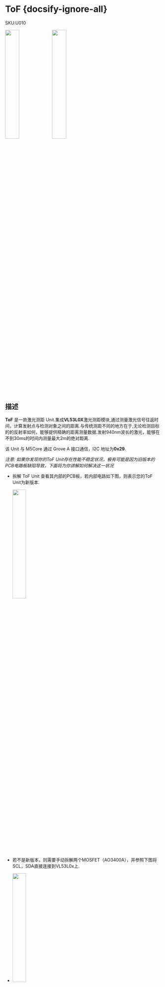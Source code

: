 # ToF {docsify-ignore-all}

<div class="badge badge-pill badge-primary product_sku_tag">SKU:U010</div>

<img src="assets/img/product_pics/unit/tof/unit_tof_01.jpg" width="30%" height="30%"><img src="assets/img/product_pics/unit/tof/unit_tof_02.jpg" width="30%" height="30%">


## 描述

**ToF** 是一款激光测距 Unit.集成**VL53L0X**激光测距模块,通过测量激光信号往返时间，计算发射点与检测对象之间的距离.与传统测距不同的地方在于,无论检测目标的的反射率如何，能够提供精确的距离测量数据.发射940nm波长的激光，能够在不到30ms的时间内测量最大2m的绝对距离.

该 Unit 与 M5Core 通过 Grove A 接口通信，I2C 地址为**0x29**.

*注意: 如果你发现你的ToF Unit存在性能不稳定状况，极有可能是因为旧版本的PCB电路板缺陷导致，下面将为你讲解如何解决这一状况*

- 拆解 ToF Unit 查看其内部的PCB板，若内部电路如下图，则表示您的ToF Unit为新版本.

  <img src="assets/img/product_pics/unit/tof/unit_tof_05.jpg" width="30%" height="30%">

- 若不是新版本，则需要手动拆解两个MOSFET（AO3400A），并参照下图将SCL，SDA直接连接到VL53L0x上.

- <img src="assets/img/product_pics/unit/tof/unit_tof_sch_02.jpg" width="30%" height="30%">

- VL53L0x的工作电压为3.3V. 因此，请确保SDA与SCL使用电压为3.3V.(M5Core的GROVE接口中的数据引脚提供3.3V，电源引脚提供5V.)

## 产品特性

- 高精度
- 最大测量距离 2m
- 激光波长: 940nm
- 开发平台: Arduino, UIFlow(Blockly, Python)
- 2x LEGO 兼容孔

## 套件清单

- 1x ToF Unit
- 1x Grove 线


## 尺寸重量

- 包装尺寸:67mm x 53mm x 12mm
- 包装重量:17g

## 应用

- 手势识别
- 激光测距
- 3D结构光成像（3D感应）
- 摄像机辅助（超快速自动对焦和景深图）

## 相关链接

- **[官方频道视频](https://i.youku.com/i/UNjE1ODA2MzE0OA==?spm=a2hzp.8253869.0.0)**

- **[官方论坛](http://forum.m5stack.com/)**

- **[VL53L0X Datasheet](https://m5stack.oss-cn-shenzhen.aliyuncs.com/resource/docs/datasheet/hat/VL53L0X_en.pdf)**

## EasyLoader

<img src="https://m5stack.oss-cn-shenzhen.aliyuncs.com/image/EasyLoader_logo.png" width="100px" style="margin-top:20px">

<a href="https://m5stack.oss-cn-shenzhen.aliyuncs.com/EasyLoader/Unit/EasyLoader_TOF.exe"><button type="button" class="btn btn-primary">点击下载EasyLoader</button></a>

>1.EasyLoader是一个简洁快速的程序烧录器，每一个产品页面里的EasyLoader都提供了一个与产品相关的案例程序，通过简单步骤将其烧录至主控，能够进行一系列的功能验证.

>2.下载软件后，双击运行应用程序，将M5设备通过数据线连接至电脑,选择端口参数，点击 **"Burn"** 即可开始烧录.(**为M5StickC烧录时，请将波特率设置在750000或115200**)

?>3.目前EasyLoader仅适用于Windows操作系统、兼容M5体系采用ESP32作为控制核心的主机.在为M5Core烧录前需要安装CP210X驱动程序（使用M5StickC作为控制器的则无需安装）[点击此处查看驱动安装教程](zh_CN/related_documents/M5Burner#安装串口驱动)

## 案例程序

### 1. Arduino IDE

*以下代码仅为片段，如需获取完整代码， [请点击此处](https://github.com/m5stack/M5-ProductExampleCodes/tree/master/Unit/TOF/Arduino).*

```arduino
#include <M5Stack.h>
#include <Wire.h>

#define ToF_ADDR 0x29//the iic address of tof

#define SYSRANGE_START  0x00
#define RESULT_RANGE_STATUS 0x14
#define ToF_ADDR 0x29   //the IIC address of ToF

// declaration
uint16_t dist=0;

// initialization
M5.begin();
Wire.begin();// join i2c bus (address optional for master)

// read data
write_byte_data_at(VL53L0X_REG_SYSRANGE_START, 0x01);
read_block_data_at(VL53L0X_REG_RESULT_RANGE_STATUS, 12);//read 12 bytes once
// get distance
dist = makeuint16(gbuf[11], gbuf[10]);//split distance data to variable "dist"
```

### 2. UIFlow

*以下代码仅为片段，如需获取完整代码， [请点击此处](https://github.com/m5stack/M5-ProductExampleCodes/tree/master/Unit/TOF/UIFlow).*

<img src="assets/img/product_pics/unit/unit_example/TOF/example_unit_tof_01.png">

## 原理图

[ToF Schematic](https://github.com/m5stack/M5-Schematic/blob/master/Units/UNIT_TOF.pdf)

<img src="assets/img/product_pics/unit/tof/unit_tof_sch_01.jpg">

### 管脚映射

<table>
 <tr><td>M5Core(GROVE A)</td><td>GPIO22</td><td>GPIO21</td><td>5V</td><td>GND</td></tr>
 <tr><td>ToF Unit</td><td>SCL</td><td>SDA</td><td>5V</td><td>GND</td></tr>
</table>

<script>

   var purchase_link = 'https://m5stack.com/collections/m5-unit/products/tof-sensor-unit';

   anchor_search(purchase_link);
   scrollFunc();

</script>